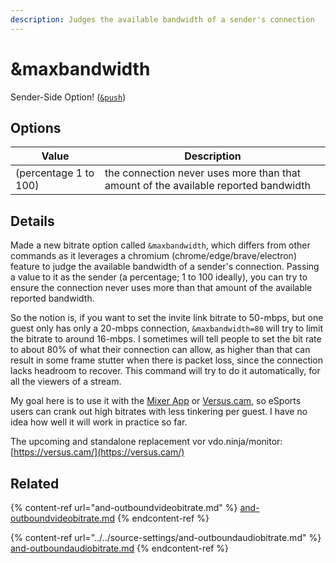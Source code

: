 ```yaml
---
description: Judges the available bandwidth of a sender's connection
---
```


# \&maxbandwidth

Sender-Side Option! ([`&push`](../../source-settings/push.md))

## Options

| Value                 | Description                                                                         |
| --------------------- | ----------------------------------------------------------------------------------- |
| (percentage 1 to 100) | the connection never uses more than that amount of the available reported bandwidth |

## Details

Made a new bitrate option called `&maxbandwidth`, which differs from other commands as it leverages a chromium (chrome/edge/brave/electron) feature to judge the available bandwidth of a sender's connection. Passing a value to it as the sender (a percentage; 1 to 100 ideally), you can try to ensure the connection never uses more than that amount of the available reported bandwidth.

So the notion is, if you want to set the invite link bitrate to 50-mbps, but one guest only has only a 20-mbps connection, `&maxbandwidth=80` will try to limit the bitrate to around 16-mbps. I sometimes will tell people to set the bit rate to about 80% of what their connection can allow, as higher than that can result in some frame stutter when there is packet loss, since the connection lacks headroom to recover. This command will try to do it automatically, for all the viewers of a stream.

My goal here is to use it with the [Mixer App](../../steves-helper-apps/mixer-app.md) or [Versus.cam](../../steves-helper-apps/versus.cam.md), so eSports users can crank out high bitrates with less tinkering per guest. I have no idea how well it will work in practice so far.

The upcoming and standalone replacement vor vdo.ninja/monitor:\
[https://versus.cam/](https://versus.cam/)

## Related

{% content-ref url="and-outboundvideobitrate.md" %}
[and-outboundvideobitrate.md](and-outboundvideobitrate.md)
{% endcontent-ref %}

{% content-ref url="../../source-settings/and-outboundaudiobitrate.md" %}
[and-outboundaudiobitrate.md](../../source-settings/and-outboundaudiobitrate.md)
{% endcontent-ref %}
